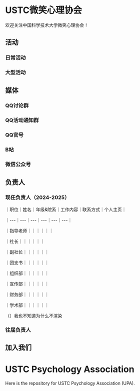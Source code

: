 
# USTC微笑心理协会 
欢迎关注中国科学技术大学微笑心理协会！

## 活动
### 日常活动

### 大型活动

## 媒体
### QQ讨论群
### QQ活动通知群
### QQ官号
### B站
### 微信公众号


## 负责人
### 现任负责人（2024-2025）


｜职位｜姓名｜年级&院系｜工作内容｜联系方式｜个人主页｜

｜---｜---｜---｜---｜---｜---｜

｜指导老师｜｜｜｜｜｜

｜社长｜｜｜｜｜｜

｜副社长｜｜｜｜｜｜

｜团支书｜｜｜｜｜｜

｜组织部｜｜｜｜｜｜

｜宣传部｜｜｜｜｜｜

｜财务部｜｜｜｜｜｜

｜学术部｜｜｜｜｜｜

（）我也不知道为什么不渲染
  
### 往届负责人

## 加入我们


# USTC Psychology Association
Here is the repository for USTC Psychology Association (UPA).
